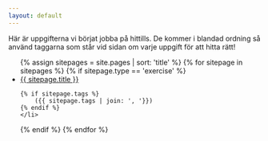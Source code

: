 ```yaml
---
layout: default
---
```


Här är uppgifterna vi börjat jobba på hittills. De kommer i blandad ordning så använd taggarna som står vid sidan om varje uppgift för att hitta rätt!

<ul>
{% assign sitepages = site.pages | sort: 'title' %}
{% for sitepage in sitepages %}
  {% if sitepage.type == 'exercise' %}
    <li>
    <a href="{{ site.baseurl }}{{ sitepage.url }}">{{ sitepage.title }}</a>

    {% if sitepage.tags %}
        ({{ sitepage.tags | join: ', '}})
    {% endif %}
    </li>
  {% endif %}
{% endfor %}
</ul>
